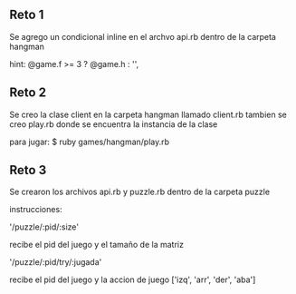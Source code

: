 ## Reto 1 

Se agrego  un condicional inline en el archvo api.rb dentro de la carpeta hangman

hint:  @game.f >= 3 ? @game.h : '',


## Reto 2
Se creo la clase client en la carpeta hangman llamado client.rb 
tambien se creo play.rb donde se encuentra la instancia de la clase 

para jugar:
$ ruby games/hangman/play.rb

## Reto 3 

Se crearon los archivos api.rb y puzzle.rb dentro de la carpeta puzzle 

instrucciones:

'/puzzle/:pid/:size' 

recibe el pid del juego y el tamaño de la matriz 

'/puzzle/:pid/try/:jugada'

recibe el pid del juego y la accion de juego  ['izq', 'arr', 'der', 'aba']